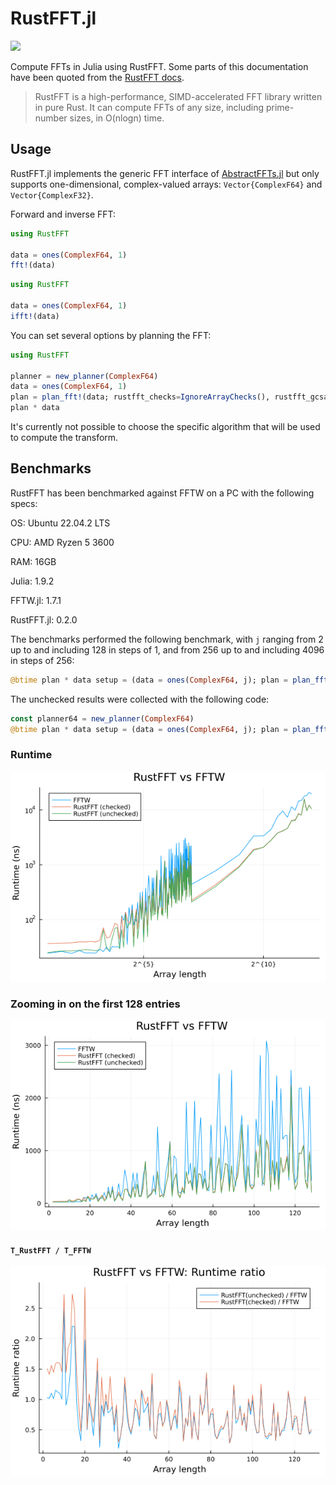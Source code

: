 # RustFFT.jl

[![](https://img.shields.io/badge/Documentation-dev-blue.svg)](https://taaitaaiger.github.io/RustFFT.jl/dev/)

Compute FFTs in Julia using RustFFT. Some parts of this documentation have been quoted from the [RustFFT docs](https://docs.rs/rustfft/latest/rustfft/).

> RustFFT is a high-performance, SIMD-accelerated FFT library written in pure Rust. It can compute FFTs of any size, including prime-number sizes, in O(nlogn) time.

## Usage

RustFFT.jl implements the generic FFT interface of [AbstractFFTs.jl](https://juliamath.github.io/AbstractFFTs.jl/stable/api/#Public-Interface-1) but only supports one-dimensional, complex-valued arrays: `Vector{ComplexF64}` and `Vector{ComplexF32}`.

Forward and inverse FFT:

```julia
using RustFFT

data = ones(ComplexF64, 1)
fft!(data)
```

```julia
using RustFFT

data = ones(ComplexF64, 1)
ifft!(data)
```

You can set several options by planning the FFT:

```julia
using RustFFT

planner = new_planner(ComplexF64)
data = ones(ComplexF64, 1)
plan = plan_fft!(data; rustfft_checks=IgnoreArrayChecks(), rustfft_gcsafe=GcSafe(), rustfft_planner=planner)
plan * data
```

It's currently not possible to choose the specific algorithm that will be used to compute the transform.

## Benchmarks

RustFFT has been benchmarked against FFTW on a PC with the following specs:

OS: Ubuntu 22.04.2 LTS

CPU: AMD Ryzen 5 3600

RAM: 16GB

Julia: 1.9.2

FFTW.jl: 1.7.1

RustFFT.jl: 0.2.0

The benchmarks performed the following benchmark, with `j` ranging from 2 up to and including 128 in steps of 1, and from 256 up to and including 4096 in steps of 256:

```julia
@btime plan * data setup = (data = ones(ComplexF64, j); plan = plan_fft!(data))
```

The unchecked results were collected with the following code:

```julia
const planner64 = new_planner(ComplexF64)
@btime plan * data setup = (data = ones(ComplexF64, j); plan = plan_fft!(data; rustfft_checks=IgnoreArrayChecks(), rustfft_planner=planner64))
```

### Runtime

![](./comparison.png)

### Zooming in on the first 128 entries

![](./comparison_128.png)

#### `T_RustFFT / T_FFTW`

![](./comparison_ratio.png)
